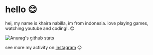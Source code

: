 # hello :blush:
hei, my name is khaira nabilla, im from indonesia. love playing games, watching youtube and coding!. :blush:

![Anurag's github stats](https://github-readme-stats.vercel.app/api?username=khairanabila&show_icons=true&theme=radical)

see more my activity on [instagram](https://www.instagram.com/_khairnab/) :blush:
